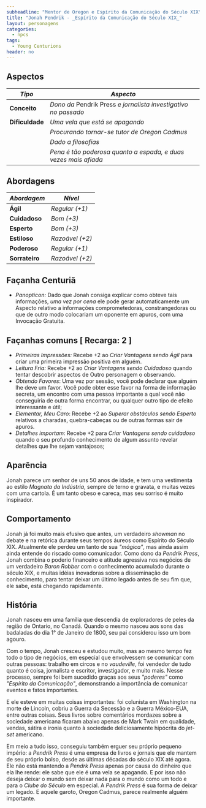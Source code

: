 ```yaml
---
subheadline: "Mentor de Oregon e Espírito da Comunicação do Século XIX" 
title: "Jonah Pendrik - _Espírito da Comunicação do Século XIX_"
layout: personagens
categories:
  - npcs 
tags:
  - Young Centurions
header: no
---
```



## Aspectos

| ***Tipo***       | ***Aspecto***                                                   |
|------------------|-----------------------------------------------------------------|
| __Conceito__     | _Dono da_ Pendrik Press _e jornalista investigativo no passado_ |
| __Dificuldade__  | _Uma vela que está se apagando_                                 |
|                  | _Procurando tornar-se tutor de Oregon Cadmus_                   |
|                  | _Dado a filosofias_                                             |
|                  | _Pena é tão poderosa quanto a espada, e duas vezes mais afiada_ |

## Abordagens

| ***Abordagem*** | ***Nível***     |
|-----------------|-----------------|
| __Ágil__        | _Regular (+1)_  |
| __Cuidadoso__   | _Bom (+3)_      |
| __Esperto__     | _Bom (+3)_      |
| __Estiloso__    | _Razoável (+2)_ |
| __Poderoso__    | _Regular (+1)_  |
| __Sorrateiro__  | _Razoável (+2)_ |

## Façanha Centuriã

+ _Panopticon:_ Dado que Jonah consiga explicar como obteve tais informações, _uma vez por cena_ ele pode gerar automaticamente um Aspecto relativo a informações comprometedoras, constrangedoras ou que de outro modo colocariam um oponente em apuros, com uma Invocação Gratuita.

## Façanhas comuns [ Recarga: 2 ]

- _Primeiras Impressões:_ Recebe +2 ao _Criar Vantagens sendo Ágil_ para criar uma primeira impressão positiva em alguém.
- _Leitura Fria:_ Recebe +2 ao _Criar Vantagens sendo Cuidadoso_ quando tentar descobrir aspectos de Outro personagem o observando.
- _Obtendo Favores_: Uma vez por sessão, você pode declarar que alguém lhe deve um favor. Você pode obter esse favor na forma de informação secreta, um encontro com uma pessoa importante a qual você não conseguiria de outra forma encontrar, ou qualquer outro tipo de efeito interessante e útil;
- _Elementar, Meu Caro_: Recebe +2 ao _Superar obstáculos sendo Esperto_ relativos a charadas, quebra-cabeças ou de outras formas sair de apuros.
- _Detalhes importam_: Recebe +2 para _Criar Vantagens sendo cuidadoso_ quando o seu profundo conhecimento de algum assunto revelar detalhes que lhe sejam vantajosos;

## Aparência

Jonah parece um senhor de uns 50 anos de idade, e tem uma vestimenta ao estilo _Magnata da Indústria_, sempre de terno e gravata, e muitas vezes com uma cartola. É um tanto obeso e careca, mas seu sorriso é muito inspirador.

## Comportamento

Jonah já foi muito mais efusivo que antes, um verdadeiro _showman_ no debate e na retórica durante seus tempos áureos como Espírito do Século XIX. Atualmente ele perdeu um tanto de sua _"mágica"_, mas ainda assim ainda entende do riscado como comunicador. Como dono da _Pendrik Press_, Jonah combina o poderio financeiro e atitude agressiva nos negócios de um verdadeiro _Baron Robber_ com o conhecimento acumulado durante o século XIX, e muitas idéias inovadoras sobre a disseminação de conhecimento, para tentar deixar um último legado antes de seu fim que, ele sabe, está chegando rapidamente.

## História

Jonah nasceu em uma família que descendia de exploradores de peles da região de Ontario, no Canadá. Quando o mesmo nasceu aos sons das badaladas do dia 1° de Janeiro de 1800, seu pai considerou isso um bom agouro. 

Com o tempo, Jonah cresceu e estudou muito, mas ao mesmo tempo fez todo o tipo de negócios, em especial que envolvessem se comunicar com outras pessoas: trabalho em circos e no _vaudeville_, foi vendedor de tudo quanto é coisa, jornalista e escritor, investigador, e muito mais. Nesse processo, sempre foi bem sucedido graças aos seus _"poderes"_ como _"Espírito da Comunicação"_, demonstrando a importância de comunicar eventos e fatos importantes.

E ele esteve em muitas coisas importantes: foi colunista em Washington na morte de Lincoln, cobriu a Guerra da Secessão e a Guerra México-EUA, entre outras coisas. Seus livros sobre comentários mordazes sobre a sociedade americana ficaram abaixo apenas de Mark Twain em qualidade, vendas, sátira e ironia quanto à sociedade deliciosamente hipócrita do _jet-set_ americano.

Em meio a tudo isso, conseguiu também erguer seu próprio pequeno império: a _Pendrik Press_ é uma empresa de livros e jornais que ele mantem de seu próprio bolso, desde as últimas décadas do século XIX até agora. Ele não está mantendo a _Pendrk Press_ apenas por causa do dinheiro que ela lhe rende: ele sabe que ele é uma vela se apagando. E por isso não deseja deixar o mundo sem deixar nada para o mundo como um todo e para o _Clube do Século_ em especial. A _Pendrik Press_ é sua forma de deixar um legado. E aquele garoto, Oregon Cadmus, parece realmente alguém importante.
